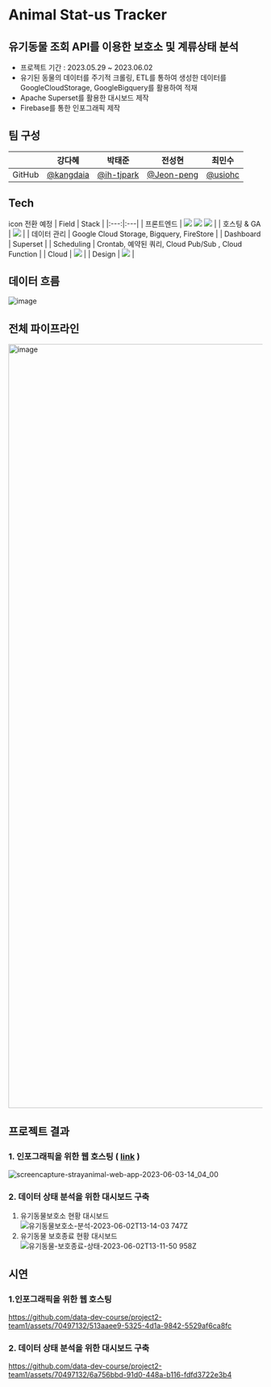 # Animal Stat-us Tracker
## **유기동물 조회 API를 이용한 보호소 및 계류상태 분석**
- 프로젝트 기간 : 2023.05.29 ~ 2023.06.02
- 유기된 동물의 데이터를 주기적 크롤링, ETL를 통하여 생성한 데이터를 GoogleCloudStorage, GoogleBigquery를 활용하여 적재
- Apache Superset를 활용한 대시보드 제작
- Firebase를 통한 인포그래픽 제작

## 팀 구성
|    | 강다혜 | 박태준 | 전성현 | 최민수 |
| :---: | :---: | :---: | :---: | :---: |
|GitHub| [@kangdaia](https://github.com/kangdaia) | [@ih-tjpark](https://github.com/ih-tjpark) | [@Jeon-peng](https://github.com/Jeon-peng) | [@usiohc](https://github.com/usiohc) |


## Tech
icon 전환 예정
| Field | Stack |
|:---:|:---|
| 프론트엔드 | <img src = "https://img.shields.io/badge/React-20232A?style=for-the-badge&logo=react&logoColor=61DAFB"> <img src = "https://img.shields.io/badge/Express.js-000000?style=for-the-badge&logo=express&logoColor=white"> <img src = "https://img.shields.io/badge/Chart.js-FF6384?style=for-the-badge&logo=chartdotjs&logoColor=white"> |
| 호스팅 & GA | <img src = "https://img.shields.io/badge/firebase-ffca28?style=for-the-badge&logo=firebase&logoColor=black"> |
| 데이터 관리 | Google Cloud Storage, Bigquery, FireStore |
| Dashboard | Superset |
| Scheduling | Crontab, 예약된 쿼리, Cloud Pub/Sub , Cloud Function |
| Cloud | <img src = "https://img.shields.io/badge/Google_Cloud-4285F4?style=for-the-badge&logo=google-cloud&logoColor=white"> |
| Design |   <img src="https://img.shields.io/badge/Adobe%20XD-470137?style=for-the-badge&logo=Adobe%20XD&logoColor=#FF61F6">  |



## 데이터 흐름
![image](https://github.com/data-dev-course/project2-team1/assets/70497132/7f18790d-85db-4f48-b3dc-0b74cfdd7546)


## 전체 파이프라인
<img width="1515" alt="image" src="https://github.com/data-dev-course/project2-team1/assets/70497132/6ae128ce-d30f-47fa-a34e-3cbb446331b2">





## 프로젝트 결과
### 1. 인포그래픽을 위한 웹 호스팅 ( [link](https://strayanimal.web.app/) )
![screencapture-strayanimal-web-app-2023-06-03-14_04_00](https://github.com/data-dev-course/project2-team1/assets/70497132/3cb2e09c-a052-4df5-b540-bd3e8ac5674c)

### 2. 데이터 상태 분석을 위한 대시보드 구축
1. 유기동물보호소 현황 대시보드 
![유기동물보호소-분석-2023-06-02T13-14-03 747Z](https://github.com/data-dev-course/project2-team1/assets/70497132/6012efe2-6428-4108-b209-80ee4a30cc0d)
2. 유기동물 보호종료 현황 대시보드
![유기동물-보호종료-상태-2023-06-02T13-11-50 958Z](https://github.com/data-dev-course/project2-team1/assets/70497132/ea85cf23-01b6-4f09-81bc-ca21e363aa26)

## 시연
### 1.인포그래픽을 위한 웹 호스팅
https://github.com/data-dev-course/project2-team1/assets/70497132/513aaee9-5325-4d1a-9842-5529af6ca8fc

### 2. 데이터 상태 분석을 위한 대시보드 구축
https://github.com/data-dev-course/project2-team1/assets/70497132/6a756bbd-91d0-448a-b116-fdfd3722e3b4










